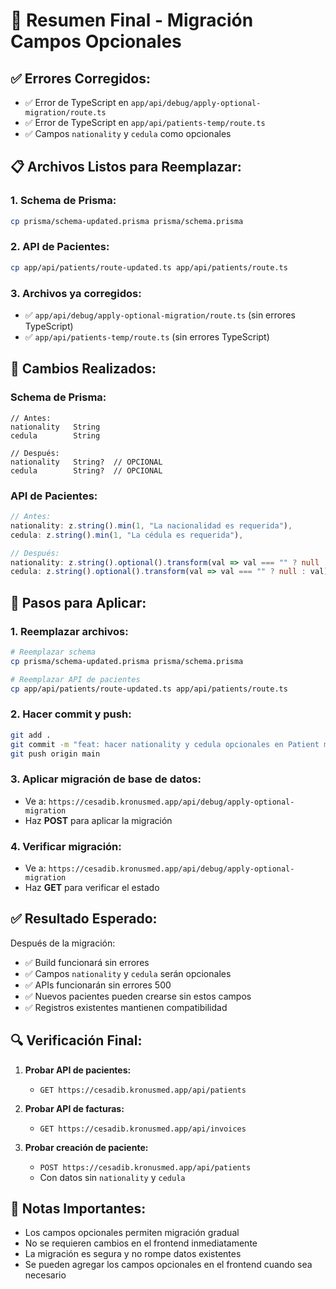 # 🚀 Resumen Final - Migración Campos Opcionales

## ✅ **Errores Corregidos:**
- ✅ Error de TypeScript en `app/api/debug/apply-optional-migration/route.ts`
- ✅ Error de TypeScript en `app/api/patients-temp/route.ts`
- ✅ Campos `nationality` y `cedula` como opcionales

## 📋 **Archivos Listos para Reemplazar:**

### 1. **Schema de Prisma:**
```bash
cp prisma/schema-updated.prisma prisma/schema.prisma
```

### 2. **API de Pacientes:**
```bash
cp app/api/patients/route-updated.ts app/api/patients/route.ts
```

### 3. **Archivos ya corregidos:**
- ✅ `app/api/debug/apply-optional-migration/route.ts` (sin errores TypeScript)
- ✅ `app/api/patients-temp/route.ts` (sin errores TypeScript)

## 🔧 **Cambios Realizados:**

### Schema de Prisma:
```prisma
// Antes:
nationality   String
cedula        String

// Después:
nationality   String?  // OPCIONAL
cedula        String?  // OPCIONAL
```

### API de Pacientes:
```typescript
// Antes:
nationality: z.string().min(1, "La nacionalidad es requerida"),
cedula: z.string().min(1, "La cédula es requerida"),

// Después:
nationality: z.string().optional().transform(val => val === "" ? null : val),
cedula: z.string().optional().transform(val => val === "" ? null : val),
```

## 🚀 **Pasos para Aplicar:**

### 1. **Reemplazar archivos:**
```bash
# Reemplazar schema
cp prisma/schema-updated.prisma prisma/schema.prisma

# Reemplazar API de pacientes
cp app/api/patients/route-updated.ts app/api/patients/route.ts
```

### 2. **Hacer commit y push:**
```bash
git add .
git commit -m "feat: hacer nationality y cedula opcionales en Patient model"
git push origin main
```

### 3. **Aplicar migración de base de datos:**
- Ve a: `https://cesadib.kronusmed.app/api/debug/apply-optional-migration`
- Haz **POST** para aplicar la migración

### 4. **Verificar migración:**
- Ve a: `https://cesadib.kronusmed.app/api/debug/apply-optional-migration`
- Haz **GET** para verificar el estado

## ✅ **Resultado Esperado:**

Después de la migración:
- ✅ Build funcionará sin errores
- ✅ Campos `nationality` y `cedula` serán opcionales
- ✅ APIs funcionarán sin errores 500
- ✅ Nuevos pacientes pueden crearse sin estos campos
- ✅ Registros existentes mantienen compatibilidad

## 🔍 **Verificación Final:**

1. **Probar API de pacientes:**
   - `GET https://cesadib.kronusmed.app/api/patients`

2. **Probar API de facturas:**
   - `GET https://cesadib.kronusmed.app/api/invoices`

3. **Probar creación de paciente:**
   - `POST https://cesadib.kronusmed.app/api/patients`
   - Con datos sin `nationality` y `cedula`

## 📝 **Notas Importantes:**

- Los campos opcionales permiten migración gradual
- No se requieren cambios en el frontend inmediatamente
- La migración es segura y no rompe datos existentes
- Se pueden agregar los campos opcionales en el frontend cuando sea necesario

